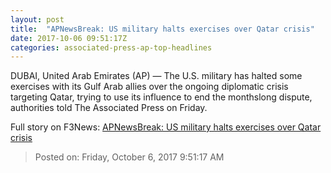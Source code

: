 ```yaml
---
layout: post
title:  "APNewsBreak: US military halts exercises over Qatar crisis"
date: 2017-10-06 09:51:17Z
categories: associated-press-ap-top-headlines
---
```


DUBAI, United Arab Emirates (AP) — The U.S. military has halted some exercises with its Gulf Arab allies over the ongoing diplomatic crisis targeting Qatar, trying to use its influence to end the monthslong dispute, authorities told The Associated Press on Friday.


Full story on F3News: [APNewsBreak: US military halts exercises over Qatar crisis](http://www.f3nws.com/n/2ajzrC)

> Posted on: Friday, October 6, 2017 9:51:17 AM
